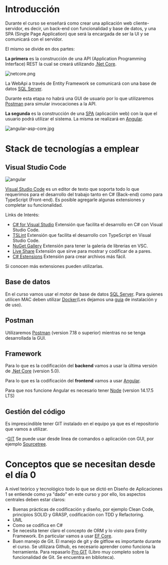 # Introducción

Durante el curso se enseñará como crear una aplicación web cliente-servidor, es decir, un back-end con funcionalidad y base de datos, y una SPA (Single Page Application) que será la encargada de ser la UI y se comunicará con el servidor.

El mismo se divide en dos partes:

 **La primera** es la construcción de una API (Application Programming Interface) REST la cual se creará utilizando [.Net Core](https://dotnet.microsoft.com/learn/dotnet/hello-world-tutorial/install).

![netcore.png](https://github.com/fedeojeda95/N6A-AN-DA2-2019.1-Clases/blob/master/imgs/introduccion/netcore.png?raw=true)

La WebApi a través de Entity Framework se comunicará con una base de datos [SQL Server](https://www.microsoft.com/es-mx/sql-server/sql-server-downloads?rtc=1).

Durante esta etapa no habrá una GUI de usuario por lo que utilizaremos [Postman](https://www.postman.com) para simular invocaciones a la API.

**La segunda** es la construcción de una [SPA](https://blog.angular-university.io/why-a-single-page-application-what-are-the-benefits-what-is-a-spa/) (aplicación web) con la que el usuario podrá utilizar el sistema. La misma se realizará en [Angular](https://angular.io).

![angular-asp-core.jpg](https://github.com/fedeojeda95/N6A-AN-DA2-2019.1-Clases/blob/master/imgs/introduccion/angular-asp-core.jpg?raw=true)

# Stack de tecnologías a emplear
## Visual Studio Code
![angular](https://github.com/fedeojeda95/N6A-AN-DA2-2019.1-Clases/raw/master/imgs/introduccion/vscode.png)

[Visual Studio Code](https://code.visualstudio.com) es un editor de texto que soporta todo lo que requerimos para el desarrollo del trabajo tanto en C# (Back-end) como para TypeScript (Front-end). Es posible agregarle algunas extensiones y completar su funcionalidad. 

Links de Interés:

 - [C# for Visual Studio](https://marketplace.visualstudio.com/items?itemName=ms-dotnettools.csharp) Extensión que facilita el desarrollo en C# con Visual Studio Code.
 - [TSLint](https://marketplace.visualstudio.com/items?itemName=ms-vscode.vscode-typescript-tslint-plugin) Extensión que facilita el desarrollo con TypeScript en Visual Studio Code.
 - [NuGet Gallery](https://marketplace.visualstudio.com/items?itemName=patcx.vscode-nuget-gallery) Extensión para tener la galeria de librerias en VSC.
 - [Live Share](https://marketplace.visualstudio.com/items?itemName=MS-vsliveshare.vsliveshare) Extensión que sirve para mostrar y codificar de a pares.
 - [C# Estensions](https://marketplace.visualstudio.com/items?itemName=jchannon.csharpextensions) Extensión para crear archivos más fácil.

Si conocen más extensiones pueden utilizarlas.

## Base de datos
En el curso vamos usar el motor de base de datos [SQL Server](https://www.microsoft.com/es-mx/sql-server/sql-server-downloads?rtc=1). Para quienes utilicen MAC deben utilizar [Docker](https://www.docker.com/get-started)(Les dejamos una [guia](Guias/InstalacionSQLserverMacOS.md) de instalación y de uso).

## Postman
Utilizaremos [Postman](https://www.postman.com/) (version 7.18 o superior) mientras no se tenga desarrollada la GUI.

## Framework
Para lo que es la codificación del **backend** vamos a usar la última versión de [.Net Core](https://dotnet.microsoft.com) (version 5.0).

Para lo que es la codificación del **frontend** vamos a usar  [Angular](https://angular.io).

Para que nos funcione Angular es necesario tener [Node](https://nodejs.org/es/download/) (version 14.17.5 LTS)


## Gestión del código
Es imprescindible tener GIT instalado en el equipo ya que es el repositorio que vamos a utilizar.

-[GIT](https://git-scm.com) Se puede usar desde línea de comandos o aplicación con GUI, por ejemplo [Sourcetree](https://www.sourcetreeapp.com/).


# Conceptos que se necesitan desde el día 0

A nivel teórico y tecnológico todo lo que se dictó en Diseño de Aplicaciones 1 se entiende como ya "dado" en este curso y por ello, los aspectos centrales deben estar claros: 
	
- Buenas prácticas de codificación y diseño, por ejemplo Clean Code, principios SOLID y GRASP, codificación con TDD y Refactoring.
- UML
- Como se codifica en C#
- Se necesita tener claro el concepto de ORM y lo visto para Entity Framework. En particular vamos a usar [EF Core](https://www.entityframeworktutorial.net/efcore/entity-framework-core.aspx).
- Buen manejo de Git. El manejo de git y de gitflow es importante durante el curso. Se utilizara Github, es necesario aprender como funciona la herramienta. Para repasarlo   [Pro GIT](https://bibliotecas.ort.edu.uy/bibid/80216) (Libro muy completo sobre la funcionalidad de Git. Se encuentra en biblioteca).

